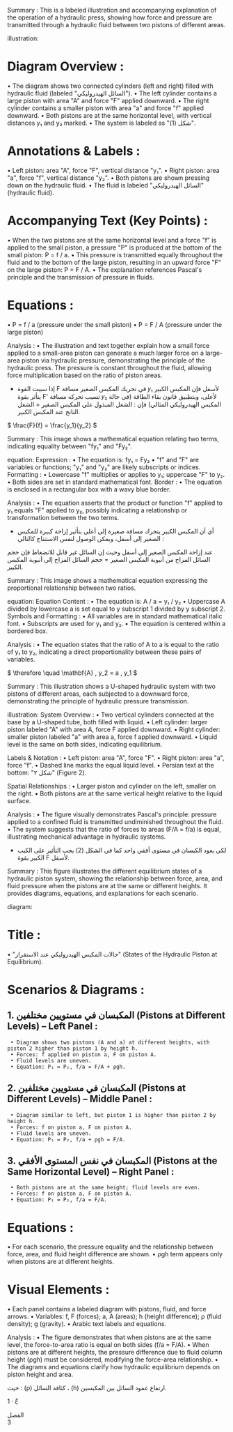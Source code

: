 Summary : This is a labeled illustration and accompanying explanation of the operation of a hydraulic press, showing how force and pressure are transmitted through a hydraulic fluid between two pistons of different areas.

illustration:
# Diagram Overview :
  • The diagram shows two connected cylinders (left and right) filled with hydraulic fluid (labeled "السائل الهيدروليكي").
  • The left cylinder contains a large piston with area "A" and force "F" applied downward.
  • The right cylinder contains a smaller piston with area "a" and force "f" applied downward.
  • Both pistons are at the same horizontal level, with vertical distances y₁ and y₂ marked.
  • The system is labeled as "شكل (1)".

# Annotations & Labels :
  • Left piston: area "A", force "F", vertical distance "y₁".
  • Right piston: area "a", force "f", vertical distance "y₂".
  • Both pistons are shown pressing down on the hydraulic fluid.
  • The fluid is labeled "السائل الهيدروليكي" (hydraulic fluid).

# Accompanying Text (Key Points) :
  • When the two pistons are at the same horizontal level and a force "f" is applied to the small piston, a pressure "P" is produced at the bottom of the small piston: P = f / a.
  • This pressure is transmitted equally throughout the fluid and to the bottom of the large piston, resulting in an upward force "F" on the large piston: P = F / A.
  • The explanation references Pascal's principle and the transmission of pressure in fluids.

# Equations :
  • P = f / a (pressure under the small piston)
  • P = F / A (pressure under the large piston)

Analysis :
  • The illustration and text together explain how a small force applied to a small-area piston can generate a much larger force on a large-area piston via hydraulic pressure, demonstrating the principle of the hydraulic press. The pressure is constant throughout the fluid, allowing force multiplication based on the ratio of piston areas. <!-- figure, from page 0 (l=0.081,t=0.072,r=0.892,b=0.243), with ID 0cddc843-b0bf-42cf-b9fc-ca2f575a95b4 -->

- إذا سببت القوة F في تحريك المكبس الصغير مسافة 𝑦₁ لأسفل فإن المكبس الكبير يتأثر بقوة F' تسبب تحركه مسافة 𝑦₂ لأعلى، وبتطبيق قانون بقاء الطاقة (في حالة المكبس الهيدروليكي المثالي) فإن :
الشغل المبذول على المكبس الصغير = الشغل الناتج عند المكبس الكبير. <!-- text, from page 0 (l=0.065,t=0.246,r=0.837,b=0.322), with ID 44eb838a-f1d8-47fe-ad0d-a19968e13832 -->

$ \frac{F}{f} = \frac{y_1}{y_2} $ <!-- text, from page 0 (l=0.613,t=0.326,r=0.765,b=0.380), with ID 5f2d7a9a-a82e-4c28-af05-fa8a7330bb3c -->

Summary : This image shows a mathematical equation relating two terms, indicating equality between "fy₁" and "Fy₂".

equation:
  Expression :
    • The equation is: fy₁ = Fy₂
    • "f" and "F" are variables or functions; "y₁" and "y₂" are likely subscripts or indices.
  Formatting :
    • Lowercase "f" multiplies or applies to y₁; uppercase "F" to y₂.
    • Both sides are set in standard mathematical font.
  Border :
    • The equation is enclosed in a rectangular box with a wavy blue border.

Analysis :
  • The equation asserts that the product or function "f" applied to y₁ equals "F" applied to y₂, possibly indicating a relationship or transformation between the two terms. <!-- figure, from page 0 (l=0.308,t=0.325,r=0.456,b=0.380), with ID 8c4e51ee-dc88-444c-a854-aaef41dd69a5 -->

- أي أن المكبس الكبير يتحرك مسافة صغيرة إلى أعلى بتأثير إزاحة كبيرة للمكبس الصغير إلى أسفل،
ويمكن الوصول لنفس الاستنتاج كالتالي : <!-- text, from page 0 (l=0.065,t=0.381,r=0.837,b=0.433), with ID db398afc-533f-43a1-a93a-b3d4bd5ab697 -->

عند إزاحة المكبس الصغير إلى أسفل وحيث إن السائل غير قابل للانضغاط فإن حجم السائل المزاح من أنبوبة المكبس الصغير = حجم السائل المزاح إلى أنبوبة المكبس الكبير. <!-- text, from page 0 (l=0.064,t=0.434,r=0.824,b=0.484), with ID 95299e13-abe3-4de8-b2c5-f5489e22d3d7 -->

Summary : This image shows a mathematical equation expressing the proportional relationship between two ratios.

equation:
  Equation Content :
    • The equation is: A / a = y₁ / y₂
    • Uppercase A divided by lowercase a is set equal to y subscript 1 divided by y subscript 2.
  Symbols and Formatting :
    • All variables are in standard mathematical italic font.
    • Subscripts are used for y₁ and y₂.
    • The equation is centered within a bordered box.

Analysis :
  • The equation states that the ratio of A to a is equal to the ratio of y₁ to y₂, indicating a direct proportionality between these pairs of variables. <!-- figure, from page 0 (l=0.618,t=0.486,r=0.763,b=0.543), with ID 6956ba12-e83d-4eb2-ba96-72b2fba7c087 -->

$ \therefore \quad \mathbf{A} \, y_2 = a \, y_1 $ <!-- text, from page 0 (l=0.311,t=0.487,r=0.481,b=0.543), with ID 56f261b3-5741-4461-af5e-8dd578121c51 -->

Summary : This illustration shows a U-shaped hydraulic system with two pistons of different areas, each subjected to a downward force, demonstrating the principle of hydraulic pressure transmission.

illustration:
System Overview :
  • Two vertical cylinders connected at the base by a U-shaped tube, both filled with liquid.
  • Left cylinder: larger piston labeled "A" with area A, force F applied downward.
  • Right cylinder: smaller piston labeled "a" with area a, force f applied downward.
  • Liquid level is the same on both sides, indicating equilibrium.

Labels & Notation :
  • Left piston: area "A", force "F".
  • Right piston: area "a", force "f".
  • Dashed line marks the equal liquid level.
  • Persian text at the bottom: "شکل ۲" (Figure 2).

Spatial Relationships :
  • Larger piston and cylinder on the left, smaller on the right.
  • Both pistons are at the same vertical height relative to the liquid surface.

Analysis :
  • The figure visually demonstrates Pascal's principle: pressure applied to a confined fluid is transmitted undiminished throughout the fluid.
  • The system suggests that the ratio of forces to areas (F/A = f/a) is equal, illustrating mechanical advantage in hydraulic systems. <!-- figure, from page 0 (l=0.061,t=0.476,r=0.270,b=0.615), with ID 85f78cbc-a2c9-4daa-b82a-4cf7a9a6389d -->

- لكي يعود الكبسان في مستوى أفقي واحد كما في الشكل (2) يجب التأثير على الكبب الكبير بقوة F لأسفل. <!-- text, from page 0 (l=0.313,t=0.549,r=0.837,b=0.598), with ID 4b10e632-a0c3-4e30-8d98-be387e8cf8cd -->

Summary : This figure illustrates the different equilibrium states of a hydraulic piston system, showing the relationship between force, area, and fluid pressure when the pistons are at the same or different heights. It provides diagrams, equations, and explanations for each scenario.

diagram:
# Title :
   • "حالات المكبس الهيدروليكي عند الاستقرار" (States of the Hydraulic Piston at Equilibrium).

# Scenarios & Diagrams :
   ## 1. المكبسان في مستويين مختلفين (Pistons at Different Levels) – Left Panel :
     • Diagram shows two pistons (A and a) at different heights, with piston 2 higher than piston 1 by height h.
     • Forces: f applied on piston a, F on piston A.
     • Fluid levels are uneven.
     • Equation: P₁ = P₂, f/a = F/A + ρgh.

   ## 2. المكبسان في مستويين مختلفين (Pistons at Different Levels) – Middle Panel :
     • Diagram similar to left, but piston 1 is higher than piston 2 by height h.
     • Forces: f on piston a, F on piston A.
     • Fluid levels are uneven.
     • Equation: P₁ = P₂, f/a + ρgh = F/A.

   ## 3. المكبسان في نفس المستوى الأفقي (Pistons at the Same Horizontal Level) – Right Panel :
     • Both pistons are at the same height; fluid levels are even.
     • Forces: f on piston a, F on piston A.
     • Equation: P₁ = P₂, f/a = F/A.

# Equations :
   • For each scenario, the pressure equality and the relationship between force, area, and fluid height difference are shown.
   • ρgh term appears only when pistons are at different heights.

# Visual Elements :
   • Each panel contains a labeled diagram with pistons, fluid, and force arrows.
   • Variables: f, F (forces); a, A (areas); h (height difference); ρ (fluid density); g (gravity).
   • Arabic text labels and equations.

Analysis :
   • The figure demonstrates that when pistons are at the same level, the force-to-area ratio is equal on both sides (f/a = F/A).
   • When pistons are at different heights, the pressure difference due to fluid column height (ρgh) must be considered, modifying the force-area relationship.
   • The diagrams and equations clarify how hydraulic equilibrium depends on piston height and area. <!-- figure, from page 0 (l=0.113,t=0.626,r=0.893,b=0.906), with ID 6ad71441-3734-4958-aedc-5115197919a8 -->

حيث : (ρ) كثافة السائل ، (h) ارتفاع عمود السائل بين المكبسين. <!-- text, from page 0 (l=0.391,t=0.912,r=0.887,b=0.936), with ID 28bde8de-6f4a-4653-847f-bc9395ed05a9 -->

$1 \cdot \xi$ <!-- marginalia, from page 0 (l=0.872,t=0.947,r=0.909,b=0.963), with ID 9cca4fa8-71e7-498e-97e0-e768ecf919e5 -->

الفصل  
3 <!-- marginalia, from page 0 (l=0.923,t=0.065,r=0.952,b=0.127), with ID 0942e827-2b9f-4c32-89fd-1f3303bcd9b3 -->